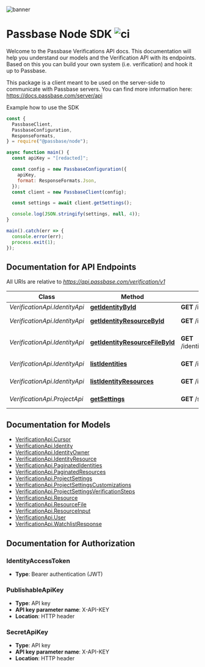![banner](https://passbase-sdk-banner.netlify.app/node.png)

# Passbase Node SDK ![ci](https://github.com/passbase/passbase-node/workflows/ci/badge.svg)

Welcome to the Passbase Verifications API docs. This documentation will help you understand our models and the Verification API with its endpoints. Based on this you can build your own system (i.e. verification) and hook it up to Passbase.

This package is a client meant to be used on the server-side to communicate with Passbase servers.
You can find more information here: https://docs.passbase.com/server/api

Example how to use the SDK

```js
const {
  PassbaseClient,
  PassbaseConfiguration,
  ResponseFormats,
} = require("@passbase/node");

async function main() {
  const apiKey = "[redacted]";

  const config = new PassbaseConfiguration({
    apiKey,
    format: ResponseFormats.Json,
  });
  const client = new PassbaseClient(config);

  const settings = await client.getSettings();

  console.log(JSON.stringify(settings, null, 4));
}

main().catch(err => {
  console.error(err);
  process.exit(1);
});
```

## Documentation for API Endpoints

All URIs are relative to *https://api.passbase.com/verification/v1*

| Class                         | Method                                                                             | HTTP request                                                                     | Description          |
| ----------------------------- | ---------------------------------------------------------------------------------- | -------------------------------------------------------------------------------- | -------------------- |
| _VerificationApi.IdentityApi_ | [**getIdentityById**](docs/IdentityApi.md#getIdentityById)                         | **GET** /identities/{id}                                                         | Get identity         |
| _VerificationApi.IdentityApi_ | [**getIdentityResourceById**](docs/IdentityApi.md#getIdentityResourceById)         | **GET** /identity/{id}/resources/{resource_id}                                   | Get resource         |
| _VerificationApi.IdentityApi_ | [**getIdentityResourceFileById**](docs/IdentityApi.md#getIdentityResourceFileById) | **GET** /identity/{id}/resources/{resource_id}/resource_files/{resource_file_id} | Get resource file    |
| _VerificationApi.IdentityApi_ | [**listIdentities**](docs/IdentityApi.md#listIdentities)                           | **GET** /identities                                                              | List identities      |
| _VerificationApi.IdentityApi_ | [**listIdentityResources**](docs/IdentityApi.md#listIdentityResources)             | **GET** /identity/{id}/resources                                                 | List resources       |
| _VerificationApi.ProjectApi_  | [**getSettings**](docs/ProjectApi.md#getSettings)                                  | **GET** /settings                                                                | Get project settings |

## Documentation for Models

- [VerificationApi.Cursor](docs/Cursor.md)
- [VerificationApi.Identity](docs/Identity.md)
- [VerificationApi.IdentityOwner](docs/IdentityOwner.md)
- [VerificationApi.IdentityResource](docs/IdentityResource.md)
- [VerificationApi.PaginatedIdentities](docs/PaginatedIdentities.md)
- [VerificationApi.PaginatedResources](docs/PaginatedResources.md)
- [VerificationApi.ProjectSettings](docs/ProjectSettings.md)
- [VerificationApi.ProjectSettingsCustomizations](docs/ProjectSettingsCustomizations.md)
- [VerificationApi.ProjectSettingsVerificationSteps](docs/ProjectSettingsVerificationSteps.md)
- [VerificationApi.Resource](docs/Resource.md)
- [VerificationApi.ResourceFile](docs/ResourceFile.md)
- [VerificationApi.ResourceInput](docs/ResourceInput.md)
- [VerificationApi.User](docs/User.md)
- [VerificationApi.WatchlistResponse](docs/WatchlistResponse.md)

## Documentation for Authorization

### IdentityAccessToken

- **Type**: Bearer authentication (JWT)

### PublishableApiKey

- **Type**: API key
- **API key parameter name**: X-API-KEY
- **Location**: HTTP header

### SecretApiKey

- **Type**: API key
- **API key parameter name**: X-API-KEY
- **Location**: HTTP header
